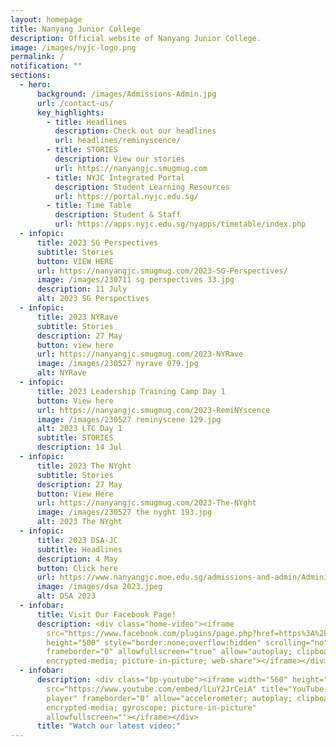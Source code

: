 ```yaml
---
layout: homepage
title: Nanyang Junior College
description: Official website of Nanyang Junior College.
image: /images/nyjc-logo.png
permalink: /
notification: ""
sections:
  - hero:
      background: /images/Admissions-Admin.jpg
      url: /contact-us/
      key_highlights:
        - title: Headlines
          description: Check out our headlines
          url: headlines/reminyscence/
        - title: STORIES
          description: View our stories
          url: https://nanyangjc.smugmug.com
        - title: NYJC Integrated Portal
          description: Student Learning Resources
          url: https://portal.nyjc.edu.sg/
        - title: Time Table
          description: Student & Staff
          url: https://apps.nyjc.edu.sg/nyapps/timetable/index.php
  - infopic:
      title: 2023 SG Perspectives
      subtitle: Stories
      button: VIEW HERE
      url: https://nanyangjc.smugmug.com/2023-SG-Perspectives/
      image: /images/230711 sg perspectives 33.jpg
      description: 11 July
      alt: 2023 SG Perspectives
  - infopic:
      title: 2023 NYRave
      subtitle: Stories
      description: 27 May
      button: view here
      url: https://nanyangjc.smugmug.com/2023-NYRave
      image: /images/230527 nyrave 079.jpg
      alt: NYRave
  - infopic:
      title: 2023 Leadership Training Camp Day 1
      button: View here
      url: https://nanyangjc.smugmug.com/2023-RemiNYscence
      image: /images/230527 reminyscene 129.jpg
      alt: 2023 LTC Day 1
      subtitle: STORIES
      description: 14 Jul
  - infopic:
      title: 2023 The NYght
      subtitle: Stories
      description: 27 May
      button: View Here
      url: https://nanyangjc.smugmug.com/2023-The-NYght
      image: /images/230527 the nyght 193.jpg
      alt: 2023 The NYght
  - infopic:
      title: 2023 DSA-JC
      subtitle: Headlines
      description: 4 May
      button: Click here
      url: https://www.nanyangjc.moe.edu.sg/admissions-and-admin/Administration/dsa/
      image: /images/dsa 2023.jpeg
      alt: DSA 2023
  - infobar:
      title: Visit Our Facebook Page!
      description: <div class="home-video"><iframe
        src="https://www.facebook.com/plugins/page.php?href=https%3A%2F%2Fwww.facebook.com%2FNanyangjc%2F&tabs=timeline&width=340&height=500&small_header=false&adapt_container_width=true&hide_cover=false&show_facepile=true&appId"
        height="500" style="border:none;overflow:hidden" scrolling="no"
        frameborder="0" allowfullscreen="true" allow="autoplay; clipboard-write;
        encrypted-media; picture-in-picture; web-share"></iframe></div>
  - infobar:
      description: <div class="bp-youtube"><iframe width="560" height="315"
        src="https://www.youtube.com/embed/lLuY2JrCeiA" title="YouTube video
        player" frameborder="0" allow="accelerometer; autoplay; clipboard-write;
        encrypted-media; gyroscope; picture-in-picture"
        allowfullscreen=""></iframe></div>
      title: "Watch our latest video:"
---
```

